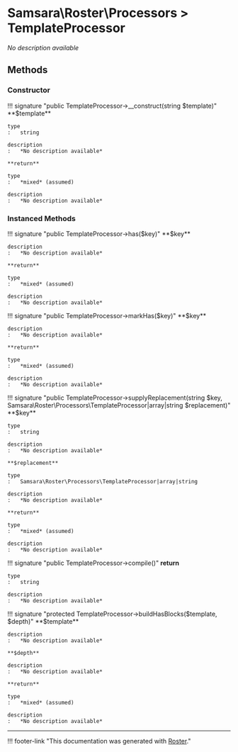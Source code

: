 # Samsara\Roster\Processors > TemplateProcessor

*No description available*


## Methods


### Constructor

!!! signature "public TemplateProcessor->__construct(string $template)"
    **$template**

    type
    :   string

    description
    :   *No description available*

    **return**

    type
    :   *mixed* (assumed)

    description
    :   *No description available*



### Instanced Methods

!!! signature "public TemplateProcessor->has($key)"
    **$key**

    description
    :   *No description available*

    **return**

    type
    :   *mixed* (assumed)

    description
    :   *No description available*

!!! signature "public TemplateProcessor->markHas($key)"
    **$key**

    description
    :   *No description available*

    **return**

    type
    :   *mixed* (assumed)

    description
    :   *No description available*

!!! signature "public TemplateProcessor->supplyReplacement(string $key, Samsara\Roster\Processors\TemplateProcessor|array|string $replacement)"
    **$key**

    type
    :   string

    description
    :   *No description available*

    **$replacement**

    type
    :   Samsara\Roster\Processors\TemplateProcessor|array|string

    description
    :   *No description available*

    **return**

    type
    :   *mixed* (assumed)

    description
    :   *No description available*

!!! signature "public TemplateProcessor->compile()"
    **return**

    type
    :   string

    description
    :   *No description available*

!!! signature "protected TemplateProcessor->buildHasBlocks($template, $depth)"
    **$template**

    description
    :   *No description available*

    **$depth**

    description
    :   *No description available*

    **return**

    type
    :   *mixed* (assumed)

    description
    :   *No description available*




---
!!! footer-link "This documentation was generated with [Roster](https://jordanrl.github.io/Roster/)."